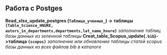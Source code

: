 ## Работа с Postges
__Read_xlsx_update_postgres (`Таблица_ученных_`) -> таблицы `{Table_Sсience_HNURE, autors_in_departments,departments,lat_name_hnure}`__
*заполнение таблиц базы данных из зеленной таблицы*
__Сreat_table_Scopus_update(`.bib`)->таблица `{scopus}`__ 
*заполнение или обновление таблицы статей scopus базы данных из всех файлов bib в каталоге*